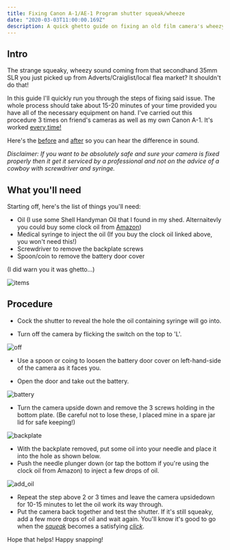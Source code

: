 ```yaml
---
title: Fixing Canon A-1/AE-1 Program shutter squeak/wheeze
date: "2020-03-03T11:00:00.169Z"
description: A quick ghetto guide on fixing an old film camera's wheezy shutter!
---
```


## Intro

The strange squeaky, wheezy sound coming from that secondhand 35mm SLR you just picked up from Adverts/Craiglist/local flea market? It shouldn't do that!

In this guide I'll quickly run you through the steps of fixing said issue. The whole process should take about 15-20 minutes of your time provided you have all of the necessary equipment on hand.
I've carried out this procedure 3 times on friend's cameras as well as my own Canon A-1. It's worked [every time!](https://youtu.be/IKiSPUc2Jck?t=58)

Here's the [before](https://photos.app.goo.gl/jWwHhvdGUw7SqvP56) and [after](https://photos.app.goo.gl/8NhLrgqcQGtQDFrP7) so you can hear the difference in sound.

_Disclaimer: If you want to be absolutely safe and sure your camera is fixed properly then it get it serviced by a professional and not on the advice of a cowboy with screwdriver and syringe._

## What you'll need

Starting off, here's the list of things you'll need:

- Oil (I use some Shell Handyman Oil that I found in my shed. Alternaitevly you could buy some clock oil from [Amazon](https://www.amazon.co.uk/Precision-Oiler-Clocks-Watches-Instruments/dp/B01DRA4LP4/ref=sr_1_5?keywords=clock+oil&qid=1583265750&sr=8-5))
- Medical syringe to inject the oil (If you buy the clock oil linked above, you won't need this!)
- Screwdriver to remove the backplate screws
- Spoon/coin to remove the battery door cover

(I did warn you it was ghetto...)

![items](./1.jpg "Items")

## Procedure

- Cock the shutter to reveal the hole the oil containing syringe will go into.

- Turn off the camera by flicking the switch on the top to 'L'.

![off](./2.jpg "Turn camera off")

- Use a spoon or coing to loosen the battery door cover on left-hand-side of the camera as it faces you.

- Open the door and take out the battery.

![battery](./3.jpg "Remove battery")

- Turn the camera upside down and remove the 3 screws holding in the bottom plate. (Be careful not to lose these, I placed mine in a spare jar lid for safe keeping!)

![backplate](./4.jpg "Remove backplate")

- With the backplate removed, put some oil into your needle and place it into the hole as shown below.
- Push the needle plunger down (or tap the bottom if you're using the clock oil from Amazon) to inject a few drops of oil.

![add_oil](./5.jpg "Add oil")

- Repeat the step above 2 or 3 times and leave the camera upsidedown for 10-15 minutes to let the oil work its way through.
- Put the camera back together and test the shutter. If it's still squeaky, add a few more drops of oil and wait again.
  You'll know it's good to go when the [_squeak_](https://photos.app.goo.gl/jWwHhvdGUw7SqvP56) becomes a satisfying [_click_](https://photos.app.goo.gl/8NhLrgqcQGtQDFrP7).

Hope that helps! Happy snapping!
